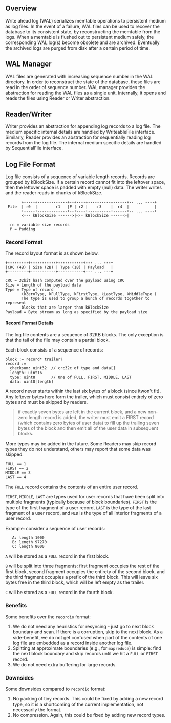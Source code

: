 ## Overview

Write ahead log (WAL) serializes memtable operations to persistent medium as log files. In the event of a failure, WAL files can be used to recover the database to its consistent state, by reconstructing the memtable from the logs. When a memtable is flushed out to persistent medium safely, the corresponding WAL log(s) become obsolete and are archived. Eventually the archived logs are purged from disk after a certain period of time.

## WAL Manager

WAL files are generated with increasing sequence number in the WAL directory. In order to reconstruct the state of the database, these files are read in the order of sequence number. WAL manager provides the abstraction for reading the WAL files as a single unit. Internally, it opens and reads the files using Reader or Writer abstraction.

## Reader/Writer

Writer provides an abstraction for appending log records to a log file. The medium specific internal details are handled by WriteableFile interface. Similarly, Reader provides an abstraction for sequentially reading log records from the log file. The internal medium specific details are handled by SequentialFile interface.

## Log File Format

Log file consists of a sequence of variable length records. Records are grouped by kBlockSize. If a certain record cannot fit into the leftover space, then the leftover space is padded with empty (null) data. The writer writes and the reader reads in chunks of kBlockSize.

```
       +-----+-------------+--+----+----------+------+-- ... ----+
 File  | r0  |        r1   |P | r2 |    r3    |  r4  |           |
       +-----+-------------+--+----+----------+------+-- ... ----+
       <--- kBlockSize ------>|<-- kBlockSize ------>|

  rn = variable size records
  P = Padding
```

### Record Format

The record layout format is as shown below.

```
+---------+-----------+-----------+--- ... ---+
|CRC (4B) | Size (2B) | Type (1B) | Payload   |
+---------+-----------+-----------+--- ... ---+

CRC = 32bit hash computed over the payload using CRC
Size = Length of the payload data
Type = Type of record
       (kZeroType, kFullType, kFirstType, kLastType, kMiddleType )
       The type is used to group a bunch of records together to represent
       blocks that are larger than kBlockSize
Payload = Byte stream as long as specified by the payload size
```

#### Record Format Details

The log file contents are a sequence of 32KB blocks.  The only exception is that the tail of the file may contain a partial block.

Each block consists of a sequence of records:

```
block := record* trailer?
record :=
  checksum: uint32	// crc32c of type and data[]
  length: uint16
  type: uint8		// One of FULL, FIRST, MIDDLE, LAST 
  data: uint8[length]
```

A record never starts within the last six bytes of a block (since itwon't fit).  Any leftover bytes here form the trailer, which must consist entirely of zero bytes and must be skipped by readers.

> if exactly seven bytes are left in the current block, and a new non-zero length record is added, the writer must emit a FIRST record (which contains zero bytes of user data) to fill up the trailing seven bytes of the block and then emit all of the user data in subsequent blocks.

More types may be added in the future.  Some Readers may skip record types they do not understand, others may report that some data was skipped.

```
FULL == 1
FIRST == 2
MIDDLE == 3
LAST == 4
```

The `FULL` record contains the contents of an entire user record.

`FIRST`, `MIDDLE`, `LAST` are types used for user records that have been
split into multiple fragments (typically because of block boundaries).
`FIRST` is the type of the first fragment of a user record, `LAST` is the
type of the last fragment of a user record, and `MID` is the type of all
interior fragments of a user record.

Example: consider a sequence of user records:

```
   A: length 1000
   B: length 97270
   C: length 8000
```

`A` will be stored as a `FULL` record in the first block.

`B` will be split into three fragments: first fragment occupies the rest of the first block, second fragment occupies the entirety of the second block, and the third fragment occupies a prefix of the third block.  This will leave six bytes free in the third block, which will be left empty as the trailer.

`C` will be stored as a `FULL` record in the fourth block.

### Benefits

Some benefits over the `recordio` format:

1. We do not need any heuristics for resyncing - just go to next block boundary and scan.  If there is a corruption, skip to the next block.  As a side-benefit, we do not get confused when part of the contents of one log file are embedded as a record inside another log file.
1. Splitting at approximate boundaries (e.g., for `mapreduce`) is simple: find the next block boundary and skip records until we hit a `FULL` or `FIRST` record.
1. We do not need extra buffering for large records.

### Downsides

Some downsides compared to `recordio` format:

1. No packing of tiny records.  This could be fixed by adding a new record type, so it is a shortcoming of the current implementation, not necessarily the format.
1. No compression.  Again, this could be fixed by adding new record types.